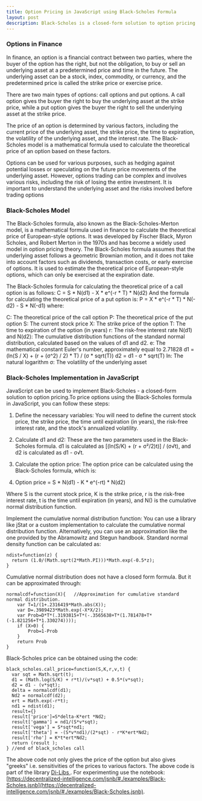 ```yaml
---
title: Option Pricing in JavaScript using Black-Scholes Formula
layout: post
description: Black-Scholes is a closed-form solution to option pricing and can easily be implemented in JavaScript for web-app development or experimetnation.
---
```


### Options in Finance
In finance, an option is a financial contract between two parties, where the buyer of the option has the right, but not the obligation, to buy or sell an underlying asset at a predetermined price and time in the future. The underlying asset can be a stock, index, commodity, or currency, and the predetermined price is called the strike price or exercise price.

There are two main types of options: call options and put options. A call option gives the buyer the right to buy the underlying asset at the strike price, while a put option gives the buyer the right to sell the underlying asset at the strike price.

The price of an option is determined by various factors, including the current price of the underlying asset, the strike price, the time to expiration, the volatility of the underlying asset, and the interest rate. The Black-Scholes model is a mathematical formula used to calculate the theoretical price of an option based on these factors.

Options can be used for various purposes, such as hedging against potential losses or speculating on the future price movements of the underlying asset. However, options trading can be complex and involves various risks, including the risk of losing the entire investment. It is important to understand the underlying asset and the risks involved before trading options

### Black-Scholes Model
The Black-Scholes formula, also known as the Black-Scholes-Merton model, is a mathematical formula used in finance to calculate the theoretical price of European-style options. It was developed by Fischer Black, Myron Scholes, and Robert Merton in the 1970s and has become a widely used model in option pricing theory. The Black-Scholes formula assumes that the underlying asset follows a geometric Brownian motion, and it does not take into account factors such as dividends, transaction costs, or early exercise of options. It is used to estimate the theoretical price of European-style options, which can only be exercised at the expiration date.

The Black-Scholes formula for calculating the theoretical price of a call option is as follows:
C = S * N(d1) - X * e^(-r * T) * N(d2)
And the formula for calculating the theoretical price of a put option is:
P = X * e^(-r * T) * N(-d2) - S * N(-d1)
where:

C: The theoretical price of the call option
P: The theoretical price of the put option
S: The current stock price
X: The strike price of the option
T: The time to expiration of the option (in years)
r: The risk-free interest rate
N(d1) and N(d2): The cumulative distribution functions of the standard normal distribution, calculated based on the values of d1 and d2.
e: The mathematical constant Euler's number, approximately equal to 2.71828
d1 = (ln(S / X) + (r + (σ^2) / 2) * T) / (σ * sqrt(T))
d2 = d1 - σ * sqrt(T)
ln: The natural logarithm
σ: The volatility of the underlying asset

### Black-Scholes Implementation in JavaScript

JavaScript can be used to implement Black-Scholes - a closed-form solution to option pricing.To price options using the Black-Scholes formula in JavaScript, you can follow these steps:

1. Define the necessary variables: You will need to define the current stock price, the strike price, the time until expiration (in years), the risk-free interest rate, and the stock's annualized volatility.

2. Calculate d1 and d2: These are the two parameters used in the Black-Scholes formula. d1 is calculated as [(ln(S/K) + (r + σ²/2)t)] / (σ√t), and d2 is calculated as d1 - σ√t.

3. Calculate the option price: The option price can be calculated using the Black-Scholes formula, which is:

4. Option price = S * N(d1) - K * e^(-rt) * N(d2)

Where S is the current stock price, K is the strike price, r is the risk-free interest rate, t is the time until expiration (in years), and N() is the cumulative normal distribution function.

Implement the cumulative normal distribution function: You can use a library like jStat or a custom implementation to calculate the cumulative normal distribution function. Alternatively, you can use an approximation like the one provided by the Abramowitz and Stegun handbook. Standard normal density function can be calculated as:

	ndist=function(z) {
	  return (1.0/(Math.sqrt(2*Math.PI)))*Math.exp(-0.5*z);
	}
	
Cumulative normal distribution does not have a closed form formula. But it can be approximated through:

	normalcdf=function(X){   //Approximation for cumulative standard normal distribution.
		var T=1/(1+.2316419*Math.abs(X));
		var D=.3989423*Math.exp(-X*X/2);
		var Prob=D*T*(.3193815+T*(-.3565638+T*(1.781478+T*(-1.821256+T*1.330274))));
		if (X>0) {
			Prob=1-Prob
		}
		return Prob
	}   
	
Black-Scholes price can be obtained using the code:

	black_scholes.call_price=function(S,K,r,v,t) { 
	  var sqt = Math.sqrt(t);
	  d1 = (Math.log(S/K) + r*t)/(v*sqt) + 0.5*(v*sqt);
	  d2 = d1 - (v*sqt);
	  delta = normalcdf(d1);
	  Nd2 = normalcdf(d2);
	  ert = Math.exp(-r*t);
	  nd1 = ndist(d1);
	  result={}
	  result['price']=S*delta-K*ert *Nd2;
	  result['gamma'] = nd1/(S*v*sqt);
	  result['vega'] = S*sqt*nd1;
	  result['theta'] = -(S*v*nd1)/(2*sqt) - r*K*ert*Nd2;
	  result['rho'] = K*t*ert*Nd2;
	  return (result );
	} //end of black_scholes call
	
The above code not only gives the price of the option but also gives "greeks" i.e. sensitivities of the prices to various factors. The above code is part of the library <a href="https://github.com/gopi-suvanam/di-libs/"> Di-Libs </a>. For experimenting use the notebook: [https://decentralized-intelligence.com/jsnb/#./examples/Black-Scholes.jsnb](https://decentralized-intelligence.com/jsnb/#./examples/Black-Scholes.jsnb).


